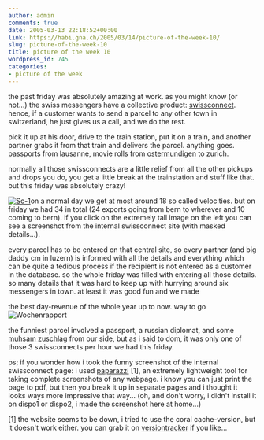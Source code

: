 ```yaml
---
author: admin
comments: true
date: 2005-03-13 22:18:52+00:00
link: https://habi.gna.ch/2005/03/14/picture-of-the-week-10/
slug: picture-of-the-week-10
title: picture of the week 10
wordpress_id: 745
categories:
- picture of the week
---
```



the past friday was absolutely amazing at work. as you might know (or not...) the swiss messengers have a collective product: [swissconnect](http://www.swissconnect.ch/). hence, if a customer wants to send a parcel to any other town in switzerland, he just gives us a call, and we do the rest.
  
pick it up at his door, drive to the train station, put it on a train, and another partner grabs it from that train and delivers the parcel. anything goes. passports from lausanne, movie rolls from [ostermundigen](http://map.search.ch/ostermundigen) to zurich.
  
normally  all those swissconnects are a little relief from all the other pickups and drops you do, you get a little break at the trainstation and stuff like that. but this friday was absolutely crazy!



[![Sc-1](https://habi.gna.ch/blog/images/sc-1-tm.jpg)](https://habi.gna.ch/blog/images/sc-1.jpg)on a normal day we get at most around 18 so called velocities. but on friday we had 34 in total (24 exports going from bern to wherever and 10 coming to bern). if you click on the extremely tall image on the left you can see a screenshot from the internal swissconnect site (with masked details...).
  
every parcel has to be entered on that central site, so every partner (and big daddy cm in luzern) is informed with all the details and everything which can be quite a tedious process if the recipient is not entered as a customer in the database. so the whole friday was filled with entering all those details. so many details that it was hard to keep up with hurrying around six messengers in town. at least it was good fun and we made 



the best day-revenue of the whole year up to now. way to go![![Wochenrapport](https://habi.gna.ch/blog/images/wochenrapport-tm.jpg)](https://habi.gna.ch/blog/images/wochenrapport.jpg)
  
the funniest parcel involved a passport, a russian diplomat, and some [muhsam zuschlag](http://velocite.ch/weblogtoo/?p=95) from our side, but as i said to dom, it was only one of those 3 swissconnects per hour we had this friday.



ps; if you wonder how i took the funny screenshot of the internal swissconnect page: i used [paparazzi](http://0x.se.nyud.net:8090/paparazzi/) [1], an extremely lightweight tool for taking complete screenshots of any webpage. i know you can just print the page to pdf, but then you break it up in separate pages and i thought it looks ways more impressive that way... (oh, and don't worry, i didn't install it on dispo1 or dispo2, i made the screenshot here at home...)



[1] the website seems to be down, i tried to use the coral cache-version, but it doesn't work either. you can grab it on [versiontracker](http://www.versiontracker.com/dyn/moreinfo/macosx/24625) if you like...

